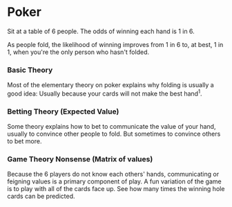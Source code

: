 # Poker

Sit at a table of 6 people. The odds of winning each hand is 1 in 6.

As people fold, the likelihood of winning improves from 1 in 6 to, at best, 1 in 1, when you're the only person who hasn't folded.

### Basic Theory
Most of the elementary theory on poker explains why folding is usually a good idea: Usually because your cards will not make the best hand<sup>1</sup>.

### Betting Theory (Expected Value)
Some theory explains how to bet to communicate the value of your hand, usually to convince other people to fold. But sometimes to convince others to bet more.

### Game Theory Nonsense (Matrix of values)
Because the 6 players do not know each others' hands, communicating or feigning values is a primary component of play. A fun variation of the game is to play with all of the cards face up. See how many times the winning hole cards can be predicted.
